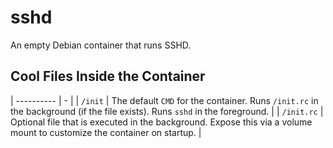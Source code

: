 # sshd

An empty Debian container that runs SSHD.

## Cool Files Inside the Container

| ---------- | - |
| `/init`    | The default `CMD` for the container.  Runs `/init.rc` in the background (if the file exists).  Runs `sshd` in the foreground. |
| `/init.rc` | Optional file that is executed in the background.  Expose this via a volume mount to customize the container on startup. |